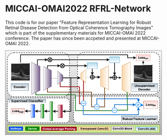 # MICCAI-OMAI2022 RFRL-Network

This code is for our paper "Feature Representation Learning for Robust Retinal Disease Detection from Optical Coherence Tomography Images" which is part of the supplementary materials for MICCAI-OMAI 2022 conference. The paper has since been accpeted and presented at MICCAI-OMAI 2022.


![](img.png?)

